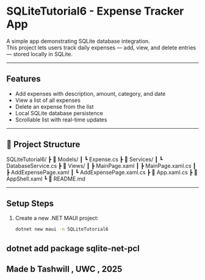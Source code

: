 ﻿# SQLiteTutorial6 - Expense Tracker App 

A simple  app demonstrating SQLite database integration.  
This project lets users track daily expenses — add, view, and delete entries — stored locally in SQLite.

---

## Features
- Add expenses with description, amount, category, and date
- View a list of all expenses
- Delete an expense from the list
- Local SQLite database persistence
- Scrollable list with real-time updates

---

## 🧱 Project Structure
SQLiteTutorial6/
┣ 📁 Models/
┃ ┗ Expense.cs
┣ 📁 Services/
┃ ┗ DatabaseService.cs
┣ 📁 Views/
┃ ┣ MainPage.xaml
┃ ┣ MainPage.xaml.cs
┃ ┣ AddExpensePage.xaml
┃ ┗ AddExpensePage.xaml.cs
┣ 📄 App.xaml.cs
┣ 📄 AppShell.xaml
┗ 📄 README.md


---

## Setup Steps

1. Create a new .NET MAUI project:
   ```bash
   dotnet new maui -n SQLiteTutorial6

## dotnet add package sqlite-net-pcl

## Made b Tashwill , UWC , 2025